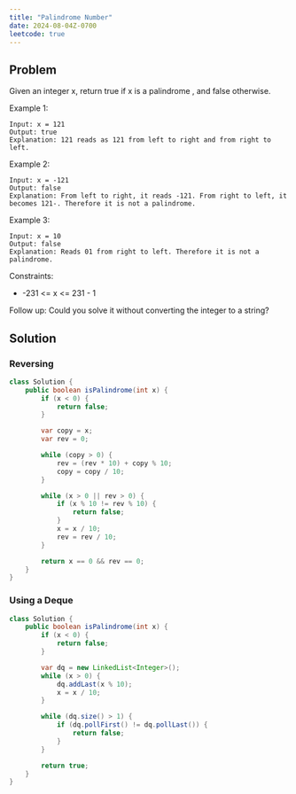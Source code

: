 ```yaml
---
title: "Palindrome Number"
date: 2024-08-04Z-0700
leetcode: true
---
```


## Problem

Given an integer x, return true if x is a
palindrome
, and false otherwise.

Example 1:

```text
Input: x = 121
Output: true
Explanation: 121 reads as 121 from left to right and from right to left.
```

Example 2:

```text
Input: x = -121
Output: false
Explanation: From left to right, it reads -121. From right to left, it becomes 121-. Therefore it is not a palindrome.
```

Example 3:

```text
Input: x = 10
Output: false
Explanation: Reads 01 from right to left. Therefore it is not a palindrome.
```

Constraints:

- -231 <= x <= 231 - 1

Follow up: Could you solve it without converting the integer to a string?

## Solution

### Reversing

```java
class Solution {
    public boolean isPalindrome(int x) {
        if (x < 0) {
            return false;
        }

        var copy = x;
        var rev = 0;

        while (copy > 0) {
            rev = (rev * 10) + copy % 10;
            copy = copy / 10;
        }

        while (x > 0 || rev > 0) {
            if (x % 10 != rev % 10) {
                return false;
            }
            x = x / 10;
            rev = rev / 10;
        }

        return x == 0 && rev == 0;
    }
}
```

### Using a Deque

```java
class Solution {
    public boolean isPalindrome(int x) {
        if (x < 0) {
            return false;
        }

        var dq = new LinkedList<Integer>();
        while (x > 0) {
            dq.addLast(x % 10);
            x = x / 10;
        }

        while (dq.size() > 1) {
            if (dq.pollFirst() != dq.pollLast()) {
                return false;
            }
        }

        return true;
    }
}
```
